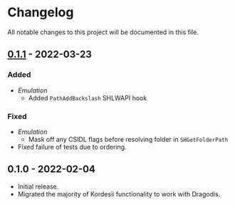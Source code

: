 # Changelog
All notable changes to this project will be documented in this file.


## [0.1.1] - 2022-03-23

### Added
- *Emulation*
    - Added `PathAddBackslash` SHLWAPI hook

### Fixed
- *Emulation*
  - Mask off any CSIDL flags before resolving folder in `SHGetFolderPath`
- Fixed failure of tests due to ordering.


## 0.1.0 - 2022-02-04
- Initial release.
- Migrated the majority of Kordesii functionality to work with Dragodis.


[Unreleased]: https://github.com/Defense-Cyber-Crime-Center/rugosa/compare/0.1.1...HEAD
[0.1.1]: https://github.com/Defense-Cyber-Crime-Center/rugosa/compare/0.1.0...0.1.1
